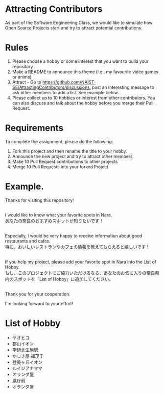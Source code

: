 # Attracting Contributors
As part of the Software Engineering Class, we would like to simulate how Open Source Projects start and try to attract potential contributions.

# Rules

1. Please choose a hobby or some interest that you want to build your repository
2. Make a README to announce this theme (i.e., my favourite video games or anime)
3. Attract - Go to https://github.com/NAIST-SE/AttractingContributors/discussions, post an interesting message to ask other members to add a list. See example below.
4. Please collect up to 10 hobbies or interest from other contributors. You can also discuss and talk about the hobby before you merge their Pull Request.

# Requirements
To complete the assignment, please do the following:
1. Fork this project and then rename the title to your hobby.
2. Announce the new project and try to attract other members.
3. Make 10 Pull Request contributions to other projects
4. Merge 10 Pull Requests into your forked Project.

# Example.
Thanks for visiting this repository!<br><br>

I would like to know what your favorite spots in Nara.<br>
あなたの奈良のおすすめスポットが知りたいです！
<br><br>

Especially, I would be very happy to receive information about good restaurants and cafes.<br>
特に、おいしいレストランやカフェの情報を教えてもらえると嬉しいです！
<br><br>

If you help my project, please add your favorite spot in Nara into the List of Hobby.<br>
もし、このプロジェクトにご協力いただけるなら、あなたのお気に入りの奈良県内のスポットを「List of Hobby」に追加してください。<br><br>

Thank you for your cooperation.<br>

I'm looking forward to your effort!


# List of Hobby
- ヤオヒコ
- 郡山イオン
- 学研北生駒駅
- かしき屋 福茂千
- 登美ヶ丘イオン
- ルイジアナママ
- オランダ屋
- 県庁前
- オランダ屋
